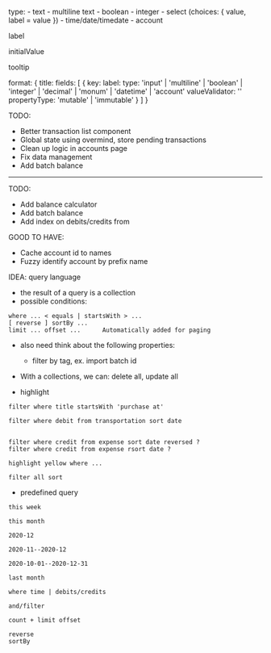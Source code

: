 type:
	- text
	- multiline text
	- boolean
	- integer
	- select (choices: { value, label = value })
	- time/date/timedate
	- account

label

initialValue


tooltip



format: {
	title:
	fields: [
		{ 	key:
			label:
			type: 'input' | 'multiline' | 'boolean' | 'integer' |
			      'decimal' | 'monum' | 'datetime' | 'account'
			valueValidator: ''
			propertyType: 'mutable' | 'immutable'
		}
	]
}


TODO:
- Better transaction list component
- Global state using overmind, store pending transactions
- Clean up logic in accounts page
- Fix data management
- Add batch balance

-------

TODO:
- Add balance calculator
- Add batch balance
- Add index on debits/credits from

GOOD TO HAVE:
- Cache account id to names
- Fuzzy identify account by prefix name

IDEA: query language
- the result of a query is a collection
- possible conditions:
```
where ... < equals | startsWith > ...
[ reverse ] sortBy ...
limit ... offset ...      Automatically added for paging
```

- also need think about the following properties:
  - filter by tag, ex. import batch id

- With a collections, we can: delete all, update all

- highlight

```
filter where title startsWith 'purchase at'

filter where debit from transportation sort date


filter where credit from expense sort date reversed ?
filter where credit from expense rsort date ?

highlight yellow where ...

filter all sort
```

- predefined query
```
this week

this month

2020-12

2020-11--2020-12

2020-10-01--2020-12-31

last month
```



```
where time | debits/credits

and/filter

count + limit offset

reverse
sortBy
```
